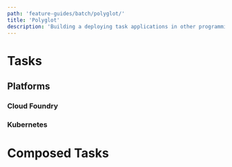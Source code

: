 ```yaml
---
path: 'feature-guides/batch/polyglot/'
title: 'Polyglot'
description: 'Building a deploying task applications in other programming languages.'
---
```


# Tasks

## Platforms

### Cloud Foundry

### Kubernetes

# Composed Tasks
